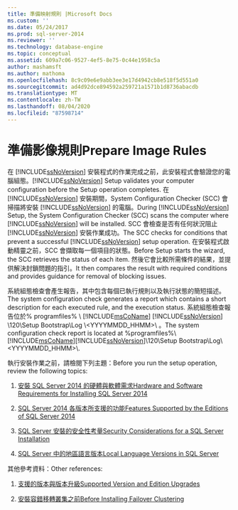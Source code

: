 ```yaml
---
title: 準備映射規則 |Microsoft Docs
ms.custom: ''
ms.date: 05/24/2017
ms.prod: sql-server-2014
ms.reviewer: ''
ms.technology: database-engine
ms.topic: conceptual
ms.assetid: 609a7c06-9527-4ef5-8e75-0c44e1958c5a
author: mashamsft
ms.author: mathoma
ms.openlocfilehash: 8c9c09e6e9abb3ee3e17d4942cb8e518f5d551a0
ms.sourcegitcommit: ad4d92dce894592a259721a1571b1d8736abacdb
ms.translationtype: MT
ms.contentlocale: zh-TW
ms.lasthandoff: 08/04/2020
ms.locfileid: "87598714"
---
```

# <a name="prepare-image-rules"></a><span data-ttu-id="d3621-102">準備影像規則</span><span class="sxs-lookup"><span data-stu-id="d3621-102">Prepare Image Rules</span></span>
  <span data-ttu-id="d3621-103">在 [!INCLUDE[ssNoVersion](../../includes/ssnoversion-md.md)] 安裝程式的作業完成之前，此安裝程式會驗證您的電腦組態。</span><span class="sxs-lookup"><span data-stu-id="d3621-103">[!INCLUDE[ssNoVersion](../../includes/ssnoversion-md.md)] Setup validates your computer configuration before the Setup operation completes.</span></span> <span data-ttu-id="d3621-104">在 [!INCLUDE[ssNoVersion](../../includes/ssnoversion-md.md)] 安裝期間，System Configuration Checker (SCC) 會掃描將安裝 [!INCLUDE[ssNoVersion](../../includes/ssnoversion-md.md)] 的電腦。</span><span class="sxs-lookup"><span data-stu-id="d3621-104">During [!INCLUDE[ssNoVersion](../../includes/ssnoversion-md.md)] Setup, the System Configuration Checker (SCC) scans the computer where [!INCLUDE[ssNoVersion](../../includes/ssnoversion-md.md)] will be installed.</span></span> <span data-ttu-id="d3621-105">SCC 會檢查是否有任何狀況阻止 [!INCLUDE[ssNoVersion](../../includes/ssnoversion-md.md)] 安裝作業成功。</span><span class="sxs-lookup"><span data-stu-id="d3621-105">The SCC checks for conditions that prevent a successful [!INCLUDE[ssNoVersion](../../includes/ssnoversion-md.md)] setup operation.</span></span> <span data-ttu-id="d3621-106">在安裝程式啟動精靈之前，SCC 會擷取每一個項目的狀態。</span><span class="sxs-lookup"><span data-stu-id="d3621-106">Before Setup starts the wizard, the SCC retrieves the status of each item.</span></span> <span data-ttu-id="d3621-107">然後它會比較所需條件的結果，並提供解決封鎖問題的指引。</span><span class="sxs-lookup"><span data-stu-id="d3621-107">It then compares the result with required conditions and provides guidance for removal of blocking issues.</span></span>  
  
 <span data-ttu-id="d3621-108">系統組態檢查會產生報告，其中包含每個已執行規則以及執行狀態的簡短描述。</span><span class="sxs-lookup"><span data-stu-id="d3621-108">The system configuration check generates a report which contains a short description for each executed rule, and the execution status.</span></span> <span data-ttu-id="d3621-109">系統組態檢查報告位於% programfiles% \\ [!INCLUDE[msCoName](../../includes/msconame-md.md)] [!INCLUDE[ssNoVersion](../../includes/ssnoversion-md.md)] \120\Setup Bootstrap\Log \\<YYYYMMDD_HHMM>\\ 。</span><span class="sxs-lookup"><span data-stu-id="d3621-109">The system configuration check report is located at %programfiles%\\[!INCLUDE[msCoName](../../includes/msconame-md.md)][!INCLUDE[ssNoVersion](../../includes/ssnoversion-md.md)]\120\Setup Bootstrap\Log\\<YYYYMMDD_HHMM>\\.</span></span>  
  
 <span data-ttu-id="d3621-110">執行安裝作業之前，請檢閱下列主題：</span><span class="sxs-lookup"><span data-stu-id="d3621-110">Before you run the setup operation, review the following topics:</span></span>  
  
1.  [<span data-ttu-id="d3621-111">安裝 SQL Server 2014 的硬體與軟體需求</span><span class="sxs-lookup"><span data-stu-id="d3621-111">Hardware and Software Requirements for Installing SQL Server 2014</span></span>](hardware-and-software-requirements-for-installing-sql-server.md)  
  
2.  [<span data-ttu-id="d3621-112">SQL Server 2014 各版本所支援的功能</span><span class="sxs-lookup"><span data-stu-id="d3621-112">Features Supported by the Editions of SQL Server 2014</span></span>](../../../2014/getting-started/features-supported-by-the-editions-of-sql-server-2014.md)  
  
3.  [<span data-ttu-id="d3621-113">SQL Server 安裝的安全性考量</span><span class="sxs-lookup"><span data-stu-id="d3621-113">Security Considerations for a SQL Server Installation</span></span>](../../../2014/sql-server/install/security-considerations-for-a-sql-server-installation.md)  
  
4.  [<span data-ttu-id="d3621-114">SQL Server 中的地區語言版本</span><span class="sxs-lookup"><span data-stu-id="d3621-114">Local Language Versions in SQL Server</span></span>](../../../2014/sql-server/install/local-language-versions-in-sql-server.md)  
  
 <span data-ttu-id="d3621-115">其他參考資料：</span><span class="sxs-lookup"><span data-stu-id="d3621-115">Other references:</span></span>  
  
1.  [<span data-ttu-id="d3621-116">支援的版本與版本升級</span><span class="sxs-lookup"><span data-stu-id="d3621-116">Supported Version and Edition Upgrades</span></span>](../../database-engine/install-windows/supported-version-and-edition-upgrades.md)  
  
2.  [<span data-ttu-id="d3621-117">安裝容錯移轉叢集之前</span><span class="sxs-lookup"><span data-stu-id="d3621-117">Before Installing Failover Clustering</span></span>](../failover-clusters/install/before-installing-failover-clustering.md)  
  
  
